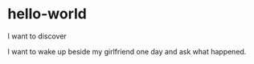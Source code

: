 # hello-world
I want to discover

I want to wake up beside my girlfriend one day and ask what happened.
